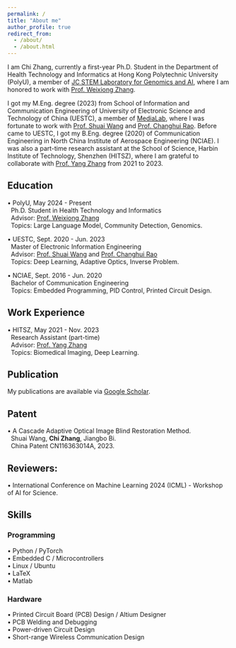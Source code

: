 ```yaml
---
permalink: /
title: "About me"
author_profile: true
redirect_from: 
  - /about/
  - /about.html
---
```



I am Chi Zhang, currently a first-year Ph.D. Student in the Department of Health Technology and Informatics at Hong Kong Polytechnic University (PolyU), a member of [JC STEM Laboratory for Genomics and AI](https://genomicmedicine.github.io/site/#/), where I am honored to work with [Prof. Weixiong Zhang](https://www.polyu.edu.hk/hti/people/academic-staff/prof-zhang-weixiong/).

I got my M.Eng. degree (2023) from School of Information and Communication Engineering of University of Electronic Science and Technology of China (UESTC), a member of [MediaLab](https://medialab.uestc.edu.cn/), where I was fortunate to work with [Prof. Shuai Wang](https://faculty.uestc.edu.cn/wangshuai/zh_CN/index.htm) and [Prof. Changhui Rao](https://people.ucas.ac.cn/~chrao). Before came to UESTC, I got my B.Eng. degree (2020) of Communication Engineering in North China Institute of Aerospace Engineering (NCIAE). I was also a part-time research assistant at the School of Science, Harbin Institute of Technology, Shenzhen (HITSZ), where I am grateful to collaborate with [Prof. Yang Zhang](https://faculty.hitsz.edu.cn/zhangyang) from 2021 to 2023.


## Education
• PolyU,  May 2024 - Present     
&nbsp;  Ph.D. Student in Health Technology and Informatics  
&nbsp; Advisor: [Prof. Weixiong Zhang](https://www.polyu.edu.hk/hti/people/academic-staff/prof-zhang-weixiong/)  
&nbsp; Topics: Large Language Model, Community Detection, Genomics.   

• UESTC,  Sept. 2020 - Jun. 2023      
&nbsp;  Master of Electronic Information Engineering     
&nbsp; Advisor:  [Prof. Shuai Wang](https://faculty.uestc.edu.cn/wangshuai/zh_CN/index.htm) and [Prof. Changhui Rao](https://people.ucas.ac.cn/~chrao)  
&nbsp; Topics: Deep Learning, Adaptive Optics, Inverse Problem.

• NCIAE,  Sept. 2016 - Jun. 2020  
&nbsp;  Bachelor of Communication Engineering   
&nbsp; Topics: Embedded Programming, PID Control, Printed Circuit Design.

## Work Experience
• HITSZ,  May 2021 - Nov. 2023     
&nbsp;  Research Assistant (part-time)   
&nbsp; Advisor: [Prof. Yang Zhang](https://faculty.hitsz.edu.cn/zhangyang)  
&nbsp; Topics: Biomedical Imaging, Deep Learning. 

## Publication 
My publications are available via [Google Scholar](https://scholar.google.com/citations?user=s7WXQCsAAAAJ&hl=en).


## Patent
• A Cascade Adaptive Optical Image Blind Restoration Method.  
&nbsp; Shuai Wang, **Chi Zhang**, Jiangbo Bi.    
&nbsp; China Patent CN116363014A, 2023.  


## Reviewers:
• International Conference on Machine Learning 2024 (ICML) - Workshop of AI for Science.

## Skills
### Programming
• Python / PyTorch  
• Embedded C / Microcontrollers     
• Linux / Ubuntu  
• LaTeX  
• Matlab  
### Hardware
• Printed Circuit Board (PCB) Design / Altium Designer    
• PCB Welding and Debugging    
• Power-driven Circuit Design    
• Short-range Wireless Communication Design    


  












